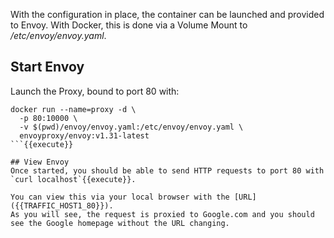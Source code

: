 With the configuration in place, the container can be launched and provided to Envoy. With Docker, this is done via a Volume Mount to _/etc/envoy/envoy.yaml_.

## Start Envoy

Launch the Proxy, bound to port 80 with:

```
docker run --name=proxy -d \
  -p 80:10000 \
  -v $(pwd)/envoy/envoy.yaml:/etc/envoy/envoy.yaml \
  envoyproxy/envoy:v1.31-latest
```{{execute}}

## View Envoy
Once started, you should be able to send HTTP requests to port 80 with `curl localhost`{{execute}}.

You can view this via your local browser with the [URL]({{TRAFFIC_HOST1_80}}).
As you will see, the request is proxied to Google.com and you should see the Google homepage without the URL changing.
